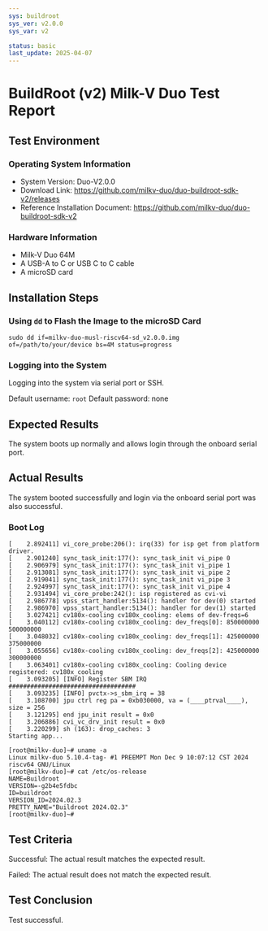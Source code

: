 ```yaml
---
sys: buildroot
sys_ver: v2.0.0
sys_var: v2

status: basic
last_update: 2025-04-07
---
```


# BuildRoot (v2) Milk-V Duo Test Report

## Test Environment

### Operating System Information

- System Version: Duo-V2.0.0
- Download Link: https://github.com/milkv-duo/duo-buildroot-sdk-v2/releases
- Reference Installation Document: https://github.com/milkv-duo/duo-buildroot-sdk-v2

### Hardware Information

- Milk-V Duo 64M
- A USB-A to C or USB C to C cable
- A microSD card

## Installation Steps

### Using `dd` to Flash the Image to the microSD Card

```shell
sudo dd if=milkv-duo-musl-riscv64-sd_v2.0.0.img  of=/path/to/your/device bs=4M status=progress
```

### Logging into the System

Logging into the system via serial port or SSH.

Default username: `root`
Default password: none

## Expected Results

The system boots up normally and allows login through the onboard serial port.

## Actual Results

The system booted successfully and login via the onboard serial port was also successful.

### Boot Log

```log
[    2.892411] vi_core_probe:206(): irq(33) for isp get from platform driver.
[    2.901240] sync_task_init:177(): sync_task_init vi_pipe 0
[    2.906979] sync_task_init:177(): sync_task_init vi_pipe 1
[    2.913081] sync_task_init:177(): sync_task_init vi_pipe 2
[    2.919041] sync_task_init:177(): sync_task_init vi_pipe 3
[    2.924997] sync_task_init:177(): sync_task_init vi_pipe 4
[    2.931494] vi_core_probe:242(): isp registered as cvi-vi
[    2.986778] vpss_start_handler:5134(): handler for dev(0) started
[    2.986970] vpss_start_handler:5134(): handler for dev(1) started
[    3.027421] cv180x-cooling cv180x_cooling: elems of dev-freqs=6
[    3.040112] cv180x-cooling cv180x_cooling: dev_freqs[0]: 850000000 500000000
[    3.048032] cv180x-cooling cv180x_cooling: dev_freqs[1]: 425000000 375000000
[    3.055656] cv180x-cooling cv180x_cooling: dev_freqs[2]: 425000000 300000000
[    3.063401] cv180x-cooling cv180x_cooling: Cooling device registered: cv180x_cooling
[    3.093205] [INFO] Register SBM IRQ ###################################
[    3.093235] [INFO] pvctx->s_sbm_irq = 38
[    3.108700] jpu ctrl reg pa = 0xb030000, va = (____ptrval____), size = 256
[    3.121295] end jpu_init result = 0x0
[    3.206886] cvi_vc_drv_init result = 0x0
[    3.220299] sh (163): drop_caches: 3
Starting app...

[root@milkv-duo]~# uname -a
Linux milkv-duo 5.10.4-tag- #1 PREEMPT Mon Dec 9 10:07:12 CST 2024 riscv64 GNU/Linux
[root@milkv-duo]~# cat /etc/os-release
NAME=Buildroot
VERSION=-g2b4e5fdbc
ID=buildroot
VERSION_ID=2024.02.3
PRETTY_NAME="Buildroot 2024.02.3"
[root@milkv-duo]~#
```

## Test Criteria

Successful: The actual result matches the expected result.

Failed: The actual result does not match the expected result.

## Test Conclusion

Test successful.
